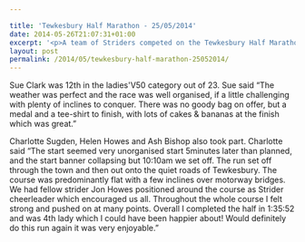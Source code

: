 ```yaml
---

title: 'Tewkesbury Half Marathon - 25/05/2014'
date: 2014-05-26T21:07:31+01:00
excerpt: '<p>A team of Striders competed on the Tewkesbury Half Marathon on Sunday 25 May, finishing in a time of 2.00:18.</p>'
layout: post
permalink: /2014/05/tewkesbury-half-marathon-25052014/
---
```

Sue Clark was 12th in the ladies'V50 category out of 23. Sue said &#8220;The weather was perfect and the race was well organised, if a little challenging with plenty of inclines to conquer. There was no goody bag on offer, but a medal and a tee-shirt to finish, with lots of cakes & bananas at the finish which was great.&#8221;

Charlotte Sugden, Helen Howes and Ash Bishop also took part. Charlotte said &#8220;The start seemed very unorganised start 5minutes later than planned, and the start banner collapsing but 10:10am we set off. The run set off through the town and then out onto the quiet roads of Tewkesbury. The course was predominantly flat with a few inclines over motorway bridges. We had fellow strider Jon Howes positioned around the course as Strider cheerleader which encouraged us all. Throughout the whole course I felt strong and pushed on at many points. Overall I completed the half in 1:35:52 and was 4th lady which I could have been happier about! Would definitely do this run again it was very enjoyable.&#8221;